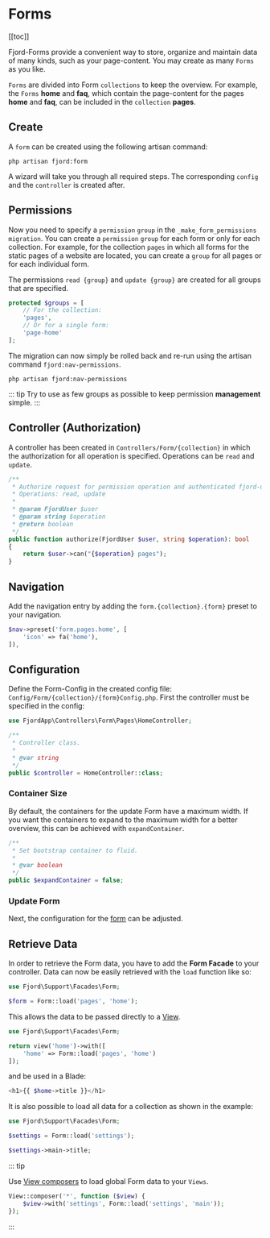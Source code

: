 # Forms

[[toc]]

Fjord-Forms provide a convenient way to store, organize and maintain data of many kinds, such as your page-content. You may create as many `Forms` as you like.

`Forms` are divided into Form `collections` to keep the overview. For example, the `Forms` **home** and **faq**, which contain the page-content for the pages **home** and **faq**, can be included in the `collection` **pages**.

## Create

A `form` can be created using the following artisan command:

```shell
php artisan fjord:form
```

A wizard will take you through all required steps. The corresponding `config` and the `controller` is created after.

## Permissions

Now you need to specify a `permission` `group` in the `_make_form_permissions` `migration`. You can create a `permission` `group` for each form or only for each collection. For example, for the collection `pages` in which all forms for the static pages of a website are located, you can create a `group` for all pages or for each individual form.

The permissions `read {group}` and `update {group}` are created for all groups that are specified.

```php
protected $groups = [
    // For the collection:
    'pages',
    // Or for a single form:
    'page-home'
];
```

The migration can now simply be rolled back and re-run using the artisan command `fjord:nav-permissions`.

```shell
php artisan fjord:nav-permissions
```

::: tip
Try to use as few groups as possible to keep permission **management** simple.
:::

## Controller (Authorization)

A controller has been created in `Controllers/Form/{collection}` in which the authorization for all operation is specified. Operations can be `read` and `update`.

```php
/**
 * Authorize request for permission operation and authenticated fjord-user.
 * Operations: read, update
 *
 * @param FjordUser $user
 * @param string $operation
 * @return boolean
 */
public function authorize(FjordUser $user, string $operation): bool
{
    return $user->can("{$operation} pages");
}
```

## Navigation

Add the navigation entry by adding the `form.{collection}.{form}` preset to your navigation.

```php
$nav->preset('form.pages.home', [
    'icon' => fa('home'),
]),
```

## Configuration

Define the Form-Config in the created config file: `Config/Form/{collection}/{form}Config.php`. First the controller must be specified in the config:

```php
use FjordApp\Controllers\Form\Pages\HomeController;

/**
 * Controller class.
 *
 * @var string
 */
public $controller = HomeController::class;
```

### Container Size

By default, the containers for the update Form have a maximum width. If you want the containers to expand to the maximum width for a better overview, this can be achieved with `expandContainer`.

```php
/**
 * Set bootstrap container to fluid.
 *
 * @var boolean
 */
public $expandContainer = false;
```

### Update Form

Next, the configuration for the [form](/docs/crud/config-form.html) can be adjusted.

## Retrieve Data

In order to retrieve the Form data, you have to add the **Form Facade** to your controller.
Data can now be easily retrieved with the `load` function like so:

```php
use Fjord\Support\Facades\Form;

$form = Form::load('pages', 'home');
```

This allows the data to be passed directly to a [View](https://laravel.com/docs/7.x/blade#displaying-data).

```php
use Fjord\Support\Facades\Form;

return view('home')->with([
    'home' => Form::load('pages', 'home')
]);
```

and be used in a Blade:

```php
<h1>{{ $home->title }}</h1>
```

It is also possible to load all data for a collection as shown in the example:

```php
use Fjord\Support\Facades\Form;

$settings = Form::load('settings');

$settings->main->title;
```

::: tip

Use [View composers](https://laravel.com/docs/7.x/views#view-composers) to load global Form data to your `Views`.

```php
View::composer('*', function ($view) {
    $view->with('settings', Form::load('settings', 'main'));
});
```

:::
